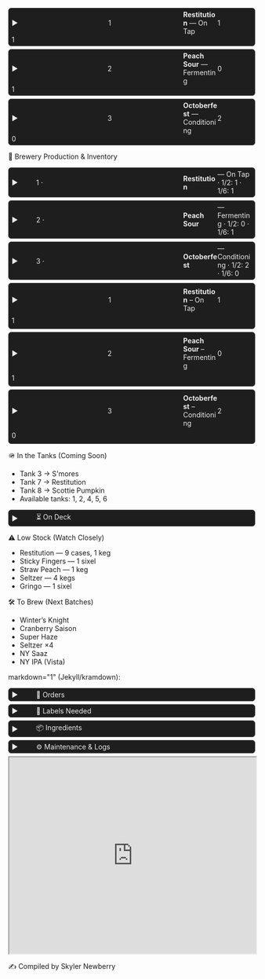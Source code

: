 <link rel="stylesheet" href="/assets/css/beer.css">

<details>
  <summary>
    <span class="tap">1</span>
    <span><strong>Restitution</strong> — On Tap</span>
    <span>1</span>
    <span>1</span>
  </summary>
  <div class="notes">Crisp amber ale, batch #23. Cleaned Sept 28. Next rotation Oct 10.</div>
</details>

<details>
  <summary>
    <span class="tap">2</span>
    <span><strong>Peach Sour</strong> — Fermenting</span>
    <span>0</span>
    <span>1</span>
  </summary>
  <div class="notes">Target ABV 4.8%. Dry-hop Oct 7. Local peach purée.</div>
</details>

<details>
  <summary>
    <span class="tap">3</span>
    <span><strong>Octoberfest</strong> — Conditioning</span>
    <span>2</span>
    <span>0</span>
  </summary>
  <div class="notes">Lagering at 38 °F. Ready mid-October.</div>
</details>


🍻 Brewery Production & Inventory
<details>
  <summary>1 · <strong>Restitution</strong> — On Tap · 1/2: 1 · 1/6: 1</summary>
  <div>Notes: Crisp amber ale, batch #23. Cleaned Sept 28. Next rotation Oct 10.</div>
</details>

<details>
  <summary>2 · <strong>Peach Sour</strong> — Fermenting · 1/2: 0 · 1/6: 1</summary>
  <div>Notes: Target ABV 4.8%. Dry-hop Oct 7. Local peach purée.</div>
</details>

<details>
  <summary>3 · <strong>Octoberfest</strong> — Conditioning · 1/2: 2 · 1/6: 0</summary>
  <div>Notes: Lagering at 38 °F. Ready mid-October.</div>
</details>



<style>
  details {
    border: 1px solid #444;
    border-radius: 6px;
    margin: 6px 0;
    padding: 4px 6px;
    background: #1e1e1e; /* dark mode look */
    color: #eaeaea;
  }
  summary {
    display: grid;
    grid-template-columns: 50px 1fr 70px 70px;
    align-items: center;
    cursor: pointer;
    list-style: none;
  }
  summary::-webkit-details-marker {
    display: none;
  }
  summary::before {
    content: "▶";
    margin-right: 6px;
    transition: transform 0.2s;
  }
  details[open] summary::before {
    transform: rotate(90deg);
  }
  summary div {
    padding: 4px 0;
  }
  .tap { text-align: center; }
  .notes {
    margin-top: 6px;
    border-top: 1px solid #333;
    padding-top: 6px;
    font-style: italic;
    color: #bbb;
  }
</style>

<details>
  <summary>
    <div class="tap">1</div>
    <div><strong>Restitution</strong> – On Tap</div>
    <div>1</div>
    <div>1</div>
  </summary>
  <div class="notes">Crisp amber ale, batch #23. Cleaned Sept 28. Next rotation Oct 10.</div>
</details>

<details>
  <summary>
    <div class="tap">2</div>
    <div><strong>Peach Sour</strong> – Fermenting</div>
    <div>0</div>
    <div>1</div>
  </summary>
  <div class="notes">Expected ABV 4.8%. Dry-hop Oct 7. Tart with local peach purée.</div>
</details>

<details>
  <summary>
    <div class="tap">3</div>
    <div><strong>Octoberfest</strong> – Conditioning</div>
    <div>2</div>
    <div>0</div>
  </summary>
  <div class="notes">Lagering at 38 °F. Ready mid-October.</div>
</details>



🪖 In the Tanks (Coming Soon)

- Tank 3 → S'mores
- Tank 7 → Restitution
- Tank 8 → Scottie Pumpkin
- Available tanks: 1, 2, 4, 5, 6

<details> <summary>⏳ On Deck</summary>
-She’s a Peach (7)
-Road Soda (2 sixels)
-99 Problems (3)
-Mole Stout (3)
-Cider (4 sixels)
-Juicy Haze (2 sixels)
-My Boy Blue (4)
-Jacks (2)
-Founders Sept (7)
-Hindsight (1 sixel)
-Founders Oct (7)
</details>


⚠️ Low Stock (Watch Closely)

- Restitution — 9 cases, 1 keg
- Sticky Fingers — 1 sixel
- Straw Peach — 1 keg
- Seltzer — 4 kegs
- Gringo — 1 sixel

🛠 To Brew (Next Batches)
- Winter’s Knight
- Cranberry Saison
- Super Haze
- Seltzer ×4
- NY Saaz
- NY IPA (Vista)


markdown="1" (Jekyll/kramdown):



<details>
  <summary>📄 Orders</summary>

  <div markdown="1">

- Eagle (10/03): Restitution — 16 kegs, 12 sixels

  </div>
</details> 

<details> <summary>🧻 Labels Needed</summary>

- Upcoming Brews:
  - Winter’s Knight
  - Super Haze
- Inventory:
  - Boston South Irish Stout
  - S’mores
  - New West Coast
  - Founders Sept
  - Cherry Pineapple Sour
</details>
<details> <summary>📦 Ingredients</summary>

Needed:
- Galaxy — 44 lbs
- Amarillo — 44 lbs

<details> <summary>🌿 Hops On Hand</summary>
A–C

- Amarillo —
(5 lbs)

- Azacca —
(33 lbs)

- Centennial —
(221 lbs)

- Chinook —
(5 lbs)

- Citra —
(80 lbs)

D–N

- El Dorado —
(27 lbs)

- Mandarina —
(5 lbs)

- Nugget —
(27 lbs)

- NY Chinook —
(11 lbs)

S–Z

- Saaz —
(11 lbs)

- Simcoe —
(33 lbs)

- Vallestia —
(38 lbs)

- Warrior —
(5 lbs)

- Zeus —
(33 lbs)

- 32 DE 2021 —
(11 lbs)

</details>
</details>

<details>
  <summary>⚙️ Maintenance & Logs</summary>

  <div markdown="1">

### ❄️ Glycol Chiller Log

| Date       | Event |
|------------|-------|
| 2025-09-01 | Chiller off → glycol very low, topped off with glycol + water, restarted. |
| 2025-05-27 | New set of fuses received, waiting to install (pump bypassed). |

---

### 🔥 Kettle Log

| Date       | Event |
|------------|-------|
| 2025-09-22 | Accidentally left boils on → burn tops. Second brew proceeding. Investigating with caustic + acid cycle. |

---

### 🧊 Big Cooler Log

| Date       | Event |
|------------|-------|
| 2025-10-02 | Temp check — 40°F (normal). |

  </div>
</details>


<iframe 
  src="https://docs.google.com/spreadsheets/d/e/2PACX-1vTn3XrnFcps7_xm4HBCDfHCss0DB0Wwd5DRlXGxvE4hk9Nc_Hw8-6HuB6LS7p09BlOP44FhL_ByR1kQ/pubhtml?widget=true&amp;headers=false" 
  width="100%" 
  height="400">
  </iframe>

✍️ Compiled by Skyler Newberry
